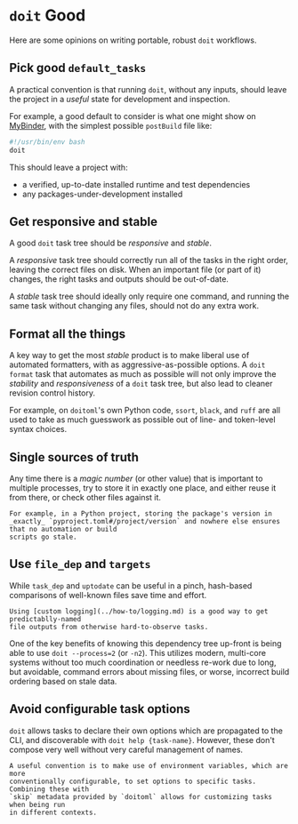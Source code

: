 # `doit` Good

Here are some opinions on writing portable, robust `doit` workflows.

## Pick good `default_tasks`

A practical convention is that running `doit`, without any inputs, should leave the
project in a _useful_ state for development and inspection.

For example, a good default to consider is what one might show on
[MyBinder](https://mybinder.org), with the simplest possible `postBuild` file like:

```bash
#!/usr/bin/env bash
doit
```

This should leave a project with:

- a verified, up-to-date installed runtime and test dependencies
- any packages-under-development installed

## Get responsive and stable

A good `doit` task tree should be _responsive_ and _stable_.

A _responsive_ task tree should correctly run all of the tasks in the right order,
leaving the correct files on disk. When an important file (or part of it) changes, the
right tasks and outputs should be out-of-date.

A _stable_ task tree should ideally only require one command, and running the same task
without changing any files, should not do any extra work.

## Format all the things

A key way to get the most _stable_ product is to make liberal use of automated
formatters, with as aggressive-as-possible options. A `doit format` task that automates
as much as possible will not only improve the _stability_ and _responsiveness_ of a
`doit` task tree, but also lead to cleaner revision control history.

For example, on `doitoml`'s own Python code, `ssort`, `black`, and `ruff` are all used
to take as much guesswork as possible out of line- and token-level syntax choices.

## Single sources of truth

Any time there is a _magic number_ (or other value) that is important to multiple
processes, try to store it in exactly one place, and either reuse it from there, or
check other files against it.

```{hint}
For example, in a Python project, storing the package's version in _exactly_ `pyproject.toml#/project/version` and nowhere else ensures that no automation or build
scripts go stale.
```

## Use `file_dep` and `targets`

While `task_dep` and `uptodate` can be useful in a pinch, hash-based comparisons of
well-known files save time and effort.

```{hint}
Using [custom logging](../how-to/logging.md) is a good way to get predictablly-named
file outputs from otherwise hard-to-observe tasks.
```

One of the key benefits of knowing this dependency tree up-front is being able to use
`doit --process=2` (or `-n2`). This utilizes modern, multi-core systems without too much
coordination or needless re-work due to long, but avoidable, command errors about
missing files, or worse, incorrect build ordering based on stale data.

## Avoid configurable task options

`doit` allows tasks to declare their own options which are propagated to the CLI, and
discoverable with `doit help {task-name}`. However, these don't compose very well
without very careful management of names.

```{hint}
A useful convention is to make use of environment variables, which are more
conventionally configurable, to set options to specific tasks. Combining these with
`skip` metadata provided by `doitoml` allows for customizing tasks when being run
in different contexts.
```

